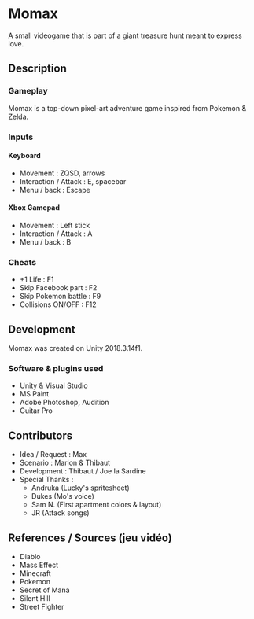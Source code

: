 # Momax

A small videogame that is part of a giant treasure hunt meant to express love.


## Description

### Gameplay

Momax is a top-down pixel-art adventure game inspired from Pokemon & Zelda. 

### Inputs

#### Keyboard 

- Movement : ZQSD, arrows
- Interaction / Attack : E, spacebar
- Menu / back : Escape

#### Xbox Gamepad

- Movement : Left stick
- Interaction / Attack : A
- Menu / back : B

### Cheats

- +1 Life : F1
- Skip Facebook part : F2
- Skip Pokemon battle : F9
- Collisions ON/OFF : F12

## Development

Momax was created on Unity 2018.3.14f1.

### Software & plugins used

- Unity & Visual Studio
- MS Paint
- Adobe Photoshop, Audition
- Guitar Pro

## Contributors

- Idea / Request : Max
- Scenario : Marion & Thibaut
- Development : Thibaut / Joe la Sardine
- Special Thanks :
	- Andruka (Lucky's spritesheet)
	- Dukes (Mo's voice)
	- Sam N. (First apartment colors & layout)
	- JR (Attack songs)

## References / Sources (jeu vidéo)

- Diablo
- Mass Effect
- Minecraft
- Pokemon
- Secret of Mana
- Silent Hill
- Street Fighter
